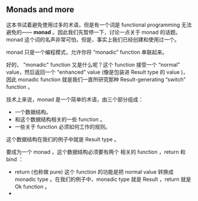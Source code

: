 ## Monads and more

这本书试着避免使用过多的术语，但是有一个词是 functional programming 无法避免的—— **monad** 。因此我们先暂停一下，讨论一点关于 monad 的话题。monad 这个词的名声非常可怕，但是，事实上我们已经创建和使用过一个。

monad 只是一个编程模式，允许你将 “monadic” function 串联起来。  

好的， "monadic" function 又是什么呢？这个 function 接受一个 “normal” value，然后返回一个 “enhanced” value (像是包装进 Result type 的 value )，因此 monadic function 就是我们一直所研究那种 Result-generating “switch” function 。

技术上来说，monad 是一个简单的术语，由三个部分组成：
* 一个数据结构。
* 和这个数据结构相关的一些 function 。
* 一些关于 function 必须如何工作的规则。

这个数据结构在我们的例子中就是 Result type 。

要成为一个 monad ，这个数据结构必须要有两个 相关的 function ，return 和 bind ：
* return (也称做 pure) 这个 function 的功能是把 normal value 转换成 monadic type 。在我们的例子中，monadic type 就是 Result ，return 就是 Ok function 。
*  
